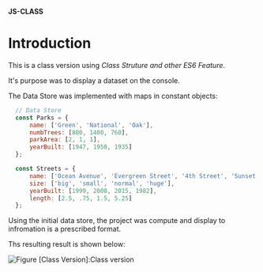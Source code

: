 **JS-CLASS**
# Introduction
This is a class version using *Class Struture and other ES6 Feature*.

It's purpose was to display a dataset on the console. 

The Data Store was implemented with maps in constant objects:
~~~~~~~~~~~~~~~~~~~~~~~~~javascript
  // Data Store
  const Parks = {
      name: ['Green', 'National', 'Oak'],
      numbTrees: [800, 1400, 760],
      parkArea: [2, 1, 1],
      yearBuilt: [1947, 1950, 1935]
  };

  const Streets = {
      name: ['Ocean Avenue', 'Evergreen Street', '4th Street', 'Sunset Boulevard'],
      size: ['big', 'small', 'normal', 'huge'],
      yearBuilt: [1999, 2008, 2015, 1982],
      length: [2.5, .75, 1.5, 5.25]
  };
~~~~~~~~~~~~~~~~~~~~~~~~~~
Using the initial data store, the project was compute and display to infromation is a prescribed format.

Ths resulting result is shown below:

![Figure [Class Version]:Class version](console_log.png)